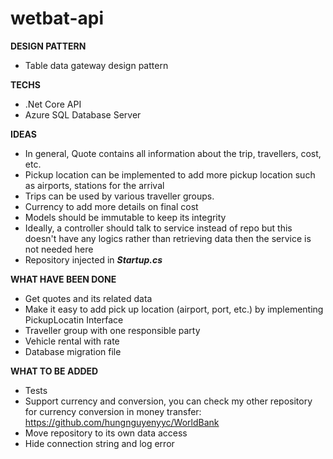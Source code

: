 # wetbat-api
**DESIGN PATTERN**
- Table data gateway design pattern

**TECHS**
- .Net Core API
- Azure SQL Database Server

**IDEAS**
- In general, Quote contains all information about the trip, travellers, cost, etc.
- Pickup location can be implemented to add more pickup location such as airports, stations for the arrival
- Trips can be used by various traveller groups.
- Currency to add more details on final cost
- Models should be immutable to keep its integrity
- Ideally, a controller should talk to service instead of repo but this doesn't have any logics rather than retrieving data then the service is not needed here
- Repository injected in ***Startup.cs***

**WHAT HAVE BEEN DONE**
- Get quotes and its related data
- Make it easy to add pick up location (airport, port, etc.) by implementing PickupLocatin Interface
- Traveller group with one responsible party
- Vehicle rental with rate
- Database migration file

**WHAT TO BE ADDED**
- Tests
- Support currency and conversion, you can check my other repository for currency conversion in money transfer: https://github.com/hungnguyenyyc/WorldBank
- Move repository to its own data access
- Hide connection string and log error
